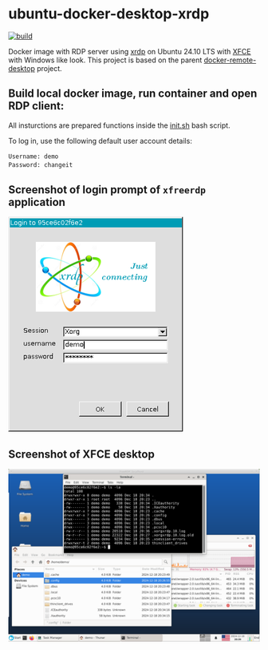 # ubuntu-docker-desktop-xrdp

[![build](https://github.com/scottyhardy/docker-remote-desktop/actions/workflows/build.yml/badge.svg)](https://github.com/scottyhardy/docker-remote-desktop/actions/workflows/build.yml)

Docker image with RDP server using [xrdp](http://xrdp.org) on Ubuntu 24.10 LTS with [XFCE](https://xfce.org) with Windows like look.
This project is based on the parent [docker-remote-desktop](https://github.com/scottyhardy/docker-remote-desktop) project.

## Build local docker image, run container and open RDP client:

All insturctions are prepared functions inside the [init.sh](init.sh) bash script.

To log in, use the following default user account details:

```bash
Username: demo
Password: changeit
```

## Screenshot of login prompt of `xfreerdp` application

![Screenshot of login prompt](screenshot_1.png)

## Screenshot of XFCE desktop

![Screenshot of XFCE desktop](screenshot_2.png)

